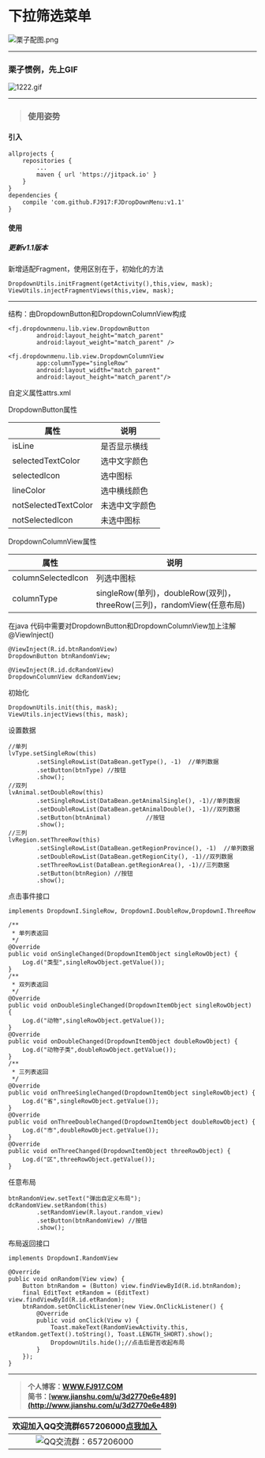 # 下拉筛选菜单
![栗子配图.png](https://upload-images.jianshu.io/upload_images/2071764-ff2a8e4bb30f9153.png?imageMogr2/auto-orient/strip%7CimageView2/2/w/1240)

---

### 栗子惯例，先上GIF

![1222.gif](https://upload-images.jianshu.io/upload_images/2071764-aef735254b5af0b2.gif?imageMogr2/auto-orient/strip)



---


> ### 使用姿势

#### 引入
```
allprojects {
    repositories {
        ...
        maven { url 'https://jitpack.io' }
    }
}
dependencies {
    compile 'com.github.FJ917:FJDropDownMenu:v1.1'
}
```
#### 使用

##### 更新v1.1版本
新增适配Fragment，使用区别在于，初始化的方法

```
DropdownUtils.initFragment(getActivity(),this,view, mask);
ViewUtils.injectFragmentViews(this,view, mask);
```
---

结构：由DropdownButton和DropdownColumnView构成
```
<fj.dropdownmenu.lib.view.DropdownButton
        android:layout_height="match_parent"
        android:layout_weight="match_parent" />
```
```
<fj.dropdownmenu.lib.view.DropdownColumnView
        app:columnType="singleRow"
        android:layout_width="match_parent"
        android:layout_height="match_parent"/>
```

自定义属性attrs.xml

DropdownButton属性

|属性|说明|
|----|----|
|isLine|是否显示横线|
|selectedTextColor|选中文字颜色|
|selectedIcon|选中图标|
|lineColor|选中横线颜色|
|notSelectedTextColor|未选中文字颜色|
|notSelectedIcon|未选中图标|

DropdownColumnView属性

|属性|说明|
|----|----|
|columnSelectedIcon|列选中图标|
|columnType|singleRow(单列)，doubleRow(双列)，threeRow(三列)，randomView(任意布局)|

在java 代码中需要对DropdownButton和DropdownColumnView加上注解@ViewInject()
```
@ViewInject(R.id.btnRandomView)
DropdownButton btnRandomView;

@ViewInject(R.id.dcRandomView)
DropdownColumnView dcRandomView;
```

初始化
```
DropdownUtils.init(this, mask);
ViewUtils.injectViews(this, mask);
```

设置数据
```
//单列
lvType.setSingleRow(this)
        .setSingleRowList(DataBean.getType(), -1)  //单列数据
        .setButton(btnType) //按钮
        .show();
//双列
lvAnimal.setDoubleRow(this)
        .setSingleRowList(DataBean.getAnimalSingle(), -1)//单列数据
        .setDoubleRowList(DataBean.getAnimalDouble(), -1)//双列数据
        .setButton(btnAnimal)          //按钮
        .show();
//三列
lvRegion.setThreeRow(this)
        .setSingleRowList(DataBean.getRegionProvince(), -1)  //单列数据
        .setDoubleRowList(DataBean.getRegionCity(), -1)//双列数据
        .setThreeRowList(DataBean.getRegionArea(), -1)//三列数据
        .setButton(btnRegion) //按钮
        .show();
```

点击事件接口
```
implements DropdownI.SingleRow, DropdownI.DoubleRow,DropdownI.ThreeRow
```

```
/**
 * 单列表返回
 */
@Override
public void onSingleChanged(DropdownItemObject singleRowObject) {
    Log.d("类型",singleRowObject.getValue());
}
/**
 * 双列表返回
 */
@Override
public void onDoubleSingleChanged(DropdownItemObject singleRowObject) {
    Log.d("动物",singleRowObject.getValue());
}
@Override
public void onDoubleChanged(DropdownItemObject doubleRowObject) {
    Log.d("动物子类",doubleRowObject.getValue());
}
/**
 * 三列表返回
 */
@Override
public void onThreeSingleChanged(DropdownItemObject singleRowObject) {
    Log.d("省",singleRowObject.getValue());
}
@Override
public void onThreeDoubleChanged(DropdownItemObject doubleRowObject) {
    Log.d("市",doubleRowObject.getValue());
}
@Override
public void onThreeChanged(DropdownItemObject threeRowObject) {
    Log.d("区",threeRowObject.getValue());
}
```

任意布局

```
btnRandomView.setText("弹出自定义布局");
dcRandomView.setRandom(this)
        .setRandomView(R.layout.random_view)
        .setButton(btnRandomView) //按钮
        .show();
```
布局返回接口
```
implements DropdownI.RandomView
```

```
@Override
public void onRandom(View view) {
    Button btnRandom = (Button) view.findViewById(R.id.btnRandom);
    final EditText etRandom = (EditText) view.findViewById(R.id.etRandom);
    btnRandom.setOnClickListener(new View.OnClickListener() {
        @Override
        public void onClick(View v) {
            Toast.makeText(RandomViewActivity.this, etRandom.getText().toString(), Toast.LENGTH_SHORT).show();
            DropdownUtils.hide();//点击后是否收起布局
        }
    });
}
```


---


> **个人博客：[WWW.FJ917.COM](http://www.fj917.com)**<br>
> **简书：[www.jianshu.com/u/3d2770e6e489](http://www.jianshu.com/u/3d2770e6e489)**


|欢迎加入QQ交流群657206000[点我加入](http://shang.qq.com/wpa/qunwpa?idkey=9b454a6f01bd94d97e4c3f2771447a989ec77794eb5a563422263153c00f700d)|
|:---:|
|![QQ交流群：657206000](http://upload-images.jianshu.io/upload_images/2071764-bce605159bbceb2a.png)|
